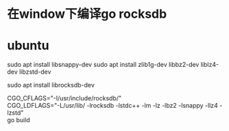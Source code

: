 
# 在window下编译go rocksdb


# ubuntu 

<!-- sudo apt install libgflags-dev -->
sudo apt install libsnappy-dev
sudo apt install zlib1g-dev libbz2-dev liblz4-dev libzstd-dev

sudo apt install librocksdb-dev

CGO_CFLAGS="-I/usr/include/rocksdb/" \
CGO_LDFLAGS="-L/usr/lib/ -lrocksdb -lstdc++ -lm -lz -lbz2 -lsnappy -llz4 -lzstd" \
  go build